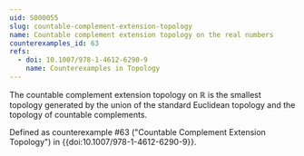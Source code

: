 ```yaml
---
uid: S000055
slug: countable-complement-extension-topology
name: Countable complement extension topology on the real numbers
counterexamples_id: 63
refs:
  - doi: 10.1007/978-1-4612-6290-9 
    name: Counterexamples in Topology
---
```

The countable complement extension topology on $\mathbb{R}$ is the smallest topology generated by the union of the standard Euclidean topology and the topology of countable complements.

Defined as counterexample #63 ("Countable Complement Extension Topology")
in {{doi:10.1007/978-1-4612-6290-9}}.
